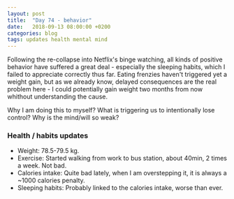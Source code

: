 ```yaml
---
layout: post
title:  "Day 74 - behavior"
date:   2018-09-13 08:00:00 +0200
categories: blog
tags: updates health mental mind
---
```


Following the re-collapse into Netflix's binge watching, all kinds of positive behavior have suffered a great deal - especially the sleeping habits, which I failed to appreciate correctly thus far. Eating frenzies haven't triggered yet a weight gain, but as we already know, delayed consequences are the real problem here - I could potentially gain weight two months from now whithout understanding the cause.

Why I am doing this to myself? What is triggering us to intentionally lose control? Why is the mind/will so weak?

### Health / habits updates
- Weight: 78.5-79.5 kg.
- Exercise: Started walking from work to bus station, about 40min, 2 times a week. Not bad.
- Calories intake: Quite bad lately, when I am overstepping it, it is always a ~1000 calories penalty.
- Sleeping habits: Probably linked to the calories intake, worse than ever.

